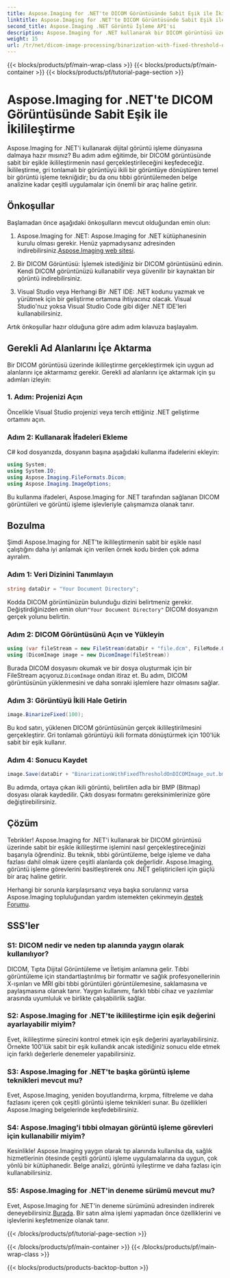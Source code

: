 ```yaml
---
title: Aspose.Imaging for .NET'te DICOM Görüntüsünde Sabit Eşik ile İkilileştirme
linktitle: Aspose.Imaging for .NET'te DICOM Görüntüsünde Sabit Eşik ile İkilileştirme
second_title: Aspose.Imaging .NET Görüntü İşleme API'si
description: Aspose.Imaging for .NET kullanarak bir DICOM görüntüsü üzerinde ikilileştirmenin nasıl gerçekleştirileceğini öğrenin. Kod örnekleri içeren adım adım kılavuz.
weight: 15
url: /tr/net/dicom-image-processing/binarization-with-fixed-threshold-on-dicom-image/
---
```


{{< blocks/products/pf/main-wrap-class >}}
{{< blocks/products/pf/main-container >}}
{{< blocks/products/pf/tutorial-page-section >}}

# Aspose.Imaging for .NET'te DICOM Görüntüsünde Sabit Eşik ile İkilileştirme

Aspose.Imaging for .NET'i kullanarak dijital görüntü işleme dünyasına dalmaya hazır mısınız? Bu adım adım eğitimde, bir DICOM görüntüsünde sabit bir eşikle ikilileştirmenin nasıl gerçekleştirileceğini keşfedeceğiz. İkilileştirme, gri tonlamalı bir görüntüyü ikili bir görüntüye dönüştüren temel bir görüntü işleme tekniğidir; bu da onu tıbbi görüntülemeden belge analizine kadar çeşitli uygulamalar için önemli bir araç haline getirir.

## Önkoşullar

Başlamadan önce aşağıdaki önkoşulların mevcut olduğundan emin olun:

1.  Aspose.Imaging for .NET: Aspose.Imaging for .NET kütüphanesinin kurulu olması gerekir. Henüz yapmadıysanız adresinden indirebilirsiniz.[Aspose.Imaging web sitesi](https://releases.aspose.com/imaging/net/).

2. Bir DICOM Görüntüsü: İşlemek istediğiniz bir DICOM görüntüsünü edinin. Kendi DICOM görüntünüzü kullanabilir veya güvenilir bir kaynaktan bir görüntü indirebilirsiniz.

3. Visual Studio veya Herhangi Bir .NET IDE: .NET kodunu yazmak ve yürütmek için bir geliştirme ortamına ihtiyacınız olacak. Visual Studio'nuz yoksa Visual Studio Code gibi diğer .NET IDE'leri kullanabilirsiniz.

Artık önkoşullar hazır olduğuna göre adım adım kılavuza başlayalım.

## Gerekli Ad Alanlarını İçe Aktarma

Bir DICOM görüntüsü üzerinde ikilileştirme gerçekleştirmek için uygun ad alanlarını içe aktarmamız gerekir. Gerekli ad alanlarını içe aktarmak için şu adımları izleyin:

### 1. Adım: Projenizi Açın

Öncelikle Visual Studio projenizi veya tercih ettiğiniz .NET geliştirme ortamını açın.

### Adım 2: Kullanarak İfadeleri Ekleme

C# kod dosyanızda, dosyanın başına aşağıdaki kullanma ifadelerini ekleyin:

```csharp
using System;
using System.IO;
using Aspose.Imaging.FileFormats.Dicom;
using Aspose.Imaging.ImageOptions;
```

Bu kullanma ifadeleri, Aspose.Imaging for .NET tarafından sağlanan DICOM görüntüleri ve görüntü işleme işlevleriyle çalışmamıza olanak tanır.

## Bozulma

Şimdi Aspose.Imaging for .NET'te ikilileştirmenin sabit bir eşikle nasıl çalıştığını daha iyi anlamak için verilen örnek kodu birden çok adıma ayıralım.

### Adım 1: Veri Dizinini Tanımlayın

```csharp
string dataDir = "Your Document Directory";
```

 Kodda DICOM görüntünüzün bulunduğu dizini belirtmeniz gerekir. Değiştirdiğinizden emin olun`"Your Document Directory"` DICOM dosyanızın gerçek yolunu belirtin.

### Adım 2: DICOM Görüntüsünü Açın ve Yükleyin

```csharp
using (var fileStream = new FileStream(dataDir + "file.dcm", FileMode.Open, FileAccess.Read))
using (DicomImage image = new DicomImage(fileStream))
```

 Burada DICOM dosyasını okumak ve bir dosya oluşturmak için bir FileStream açıyoruz.`DicomImage` ondan itiraz et. Bu adım, DICOM görüntüsünün yüklenmesini ve daha sonraki işlemlere hazır olmasını sağlar.

### Adım 3: Görüntüyü İkili Hale Getirin

```csharp
image.BinarizeFixed(100);
```

Bu kod satırı, yüklenen DICOM görüntüsünün gerçek ikilileştirilmesini gerçekleştirir. Gri tonlamalı görüntüyü ikili formata dönüştürmek için 100'lük sabit bir eşik kullanır.

### Adım 4: Sonucu Kaydet

```csharp
image.Save(dataDir + "BinarizationWithFixedThresholdOnDICOMImage_out.bmp", new BmpOptions());
```

Bu adımda, ortaya çıkan ikili görüntü, belirtilen adla bir BMP (Bitmap) dosyası olarak kaydedilir. Çıktı dosyası formatını gereksinimlerinize göre değiştirebilirsiniz.

## Çözüm

Tebrikler! Aspose.Imaging for .NET'i kullanarak bir DICOM görüntüsü üzerinde sabit bir eşikle ikilileştirme işlemini nasıl gerçekleştireceğinizi başarıyla öğrendiniz. Bu teknik, tıbbi görüntüleme, belge işleme ve daha fazlası dahil olmak üzere çeşitli alanlarda çok değerlidir. Aspose.Imaging, görüntü işleme görevlerini basitleştirerek onu .NET geliştiricileri için güçlü bir araç haline getirir.

Herhangi bir sorunla karşılaşırsanız veya başka sorularınız varsa Aspose.Imaging topluluğundan yardım istemekten çekinmeyin.[destek Forumu](https://forum.aspose.com/).

## SSS'ler

### S1: DICOM nedir ve neden tıp alanında yaygın olarak kullanılıyor?

DICOM, Tıpta Dijital Görüntüleme ve İletişim anlamına gelir. Tıbbi görüntüleme için standartlaştırılmış bir formattır ve sağlık profesyonellerinin X-ışınları ve MRI gibi tıbbi görüntüleri görüntülemesine, saklamasına ve paylaşmasına olanak tanır. Yaygın kullanımı, farklı tıbbi cihaz ve yazılımlar arasında uyumluluk ve birlikte çalışabilirlik sağlar.

### S2: Aspose.Imaging for .NET'te ikilileştirme için eşik değerini ayarlayabilir miyim?

Evet, ikilileştirme sürecini kontrol etmek için eşik değerini ayarlayabilirsiniz. Örnekte 100'lük sabit bir eşik kullandık ancak istediğiniz sonucu elde etmek için farklı değerlerle denemeler yapabilirsiniz.

### S3: Aspose.Imaging for .NET'te başka görüntü işleme teknikleri mevcut mu?

Evet, Aspose.Imaging, yeniden boyutlandırma, kırpma, filtreleme ve daha fazlasını içeren çok çeşitli görüntü işleme teknikleri sunar. Bu özellikleri Aspose.Imaging belgelerinde keşfedebilirsiniz.

### S4: Aspose.Imaging'i tıbbi olmayan görüntü işleme görevleri için kullanabilir miyim?

Kesinlikle! Aspose.Imaging yaygın olarak tıp alanında kullanılsa da, sağlık hizmetlerinin ötesinde çeşitli görüntü işleme uygulamalarına da uygun, çok yönlü bir kütüphanedir. Belge analizi, görüntü iyileştirme ve daha fazlası için kullanabilirsiniz.

### S5: Aspose.Imaging for .NET'in deneme sürümü mevcut mu?

 Evet, Aspose.Imaging for .NET'in deneme sürümünü adresinden indirerek deneyebilirsiniz.[Burada](https://releases.aspose.com/). Bir satın alma işlemi yapmadan önce özelliklerini ve işlevlerini keşfetmenize olanak tanır.

{{< /blocks/products/pf/tutorial-page-section >}}

{{< /blocks/products/pf/main-container >}}
{{< /blocks/products/pf/main-wrap-class >}}

{{< blocks/products/products-backtop-button >}}
